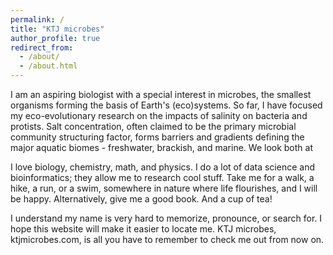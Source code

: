 ```yaml
---
permalink: /
title: "KTJ microbes"
author_profile: true
redirect_from: 
  - /about/
  - /about.html
---
```


I am an aspiring biologist with a special interest in microbes, the smallest organisms forming the basis of Earth's (eco)systems. So far, I have focused my eco-evolutionary research on the impacts of salinity on bacteria and protists. Salt concentration, often claimed to be the primary microbial community structuring factor, forms barriers and gradients defining the major aquatic biomes - freshwater, brackish, and marine. We look both at 

I love biology, chemistry, math, and physics. I do a lot of data science and bioinformatics; they allow me to research cool stuff. Take me for a walk, a hike, a run, or a swim, somewhere in nature where life flourishes, and I will be happy. Alternatively, give me a good book. And a cup of tea!

I understand my name is very hard to memorize, pronounce, or search for. I hope this website will make it easier to locate me. KTJ microbes, ktjmicrobes.com, is all you have to remember to check me out from now on. 